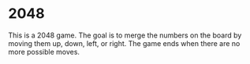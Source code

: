 # 2048

This is a 2048 game. The goal is to merge the numbers on the board by moving them up, down, left, or right. The game ends when there are no more possible moves.

